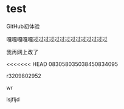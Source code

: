 # test
GitHub初体验

嘎嘎嘎嘎嘎过过过过过过过过过过过过过过



我再网上改了

<<<<<<< HEAD
083058035038450834095

r3209802952

wr

lsjfljd 